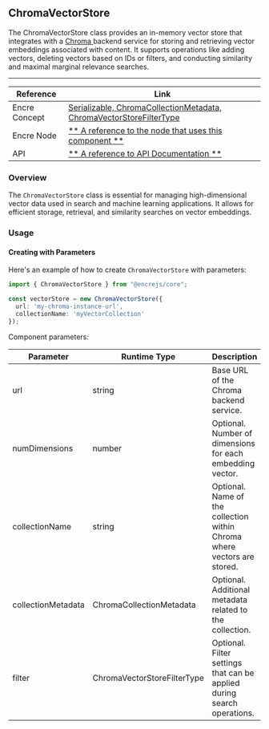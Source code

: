## ChromaVectorStore

The ChromaVectorStore class provides an in-memory vector store that integrates with a [Chroma ](https://docs.trychroma.com/) backend service for storing and retrieving vector embeddings associated with content. It supports operations like adding vectors, deleting vectors based on IDs or filters, and conducting similarity and maximal marginal relevance searches.


---

| Reference | Link |
| --- | --- |
| Encre Concept | [Serializable, ChromaCollectionMetadata, ChromaVectorStoreFilterType](**-a-link-to-the-corresponding-concept-documentation-**) |
| Encre Node | [** A reference to the node that uses this component **](**-a-link-to-the-corresponding-node-documentation-**) |
| API | [** A reference to API Documentation **](**-a-link-to-the-corresponding-api-documentation-**) |

### Overview

The `ChromaVectorStore` class is essential for managing high-dimensional vector data used in search and machine learning applications. It allows for efficient storage, retrieval, and similarity searches on vector embeddings.


### Usage

#### Creating with Parameters

Here's an example of how to create `ChromaVectorStore` with parameters:

```typescript
import { ChromaVectorStore } from "@encrejs/core";

const vectorStore = new ChromaVectorStore({
  url: 'my-chroma-instance-url',
  collectionName: 'myVectorCollection'
});

```

Component parameters:

| Parameter | Runtime Type | Description |
| --- | --- | --- |
| url | string | Base URL of the Chroma backend service. |
| numDimensions | number | Optional. Number of dimensions for each embedding vector. |
| collectionName | string | Optional. Name of the collection within Chroma where vectors are stored. |
| collectionMetadata | ChromaCollectionMetadata | Optional. Additional metadata related to the collection. |
| filter | ChromaVectorStoreFilterType | Optional. Filter settings that can be applied during search operations. |

